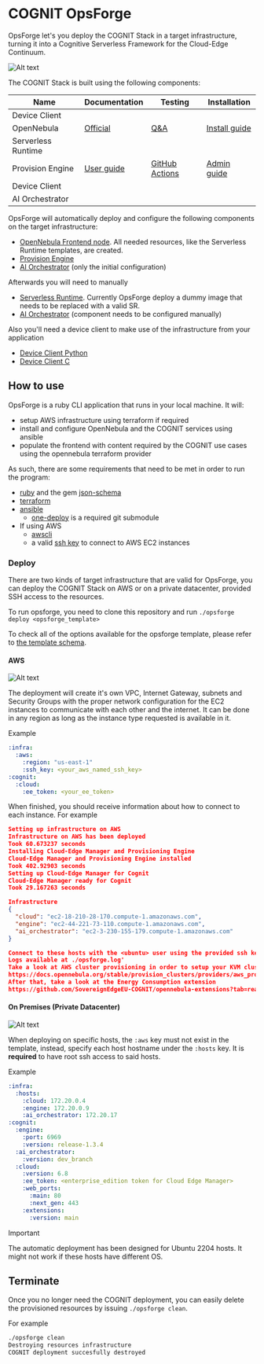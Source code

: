 # COGNIT OpsForge

OpsForge let's you deploy the COGNIT Stack in a target infrastructure, turning it into a Cognitive Serverless Framework for the Cloud-Edge Continuum.

![Alt text](images/arch.png)

The COGNIT Stack is built using the following components:

| Name               | Documentation                                                                                                 | Testing                                                                                                        | Installation                                                                                                               |
|--------------------|---------------------------------------------------------------------------------------------------------------|----------------------------------------------------------------------------------------------------------------|----------------------------------------------------------------------------------------------------------------------------|
| Device Client      |                                                                                                               |                                                                                                                |                                                                                                                            |
| OpenNebula         | [Official](https://docs.opennebula.io/)                                                                       | [Q&A](https://github.com/OpenNebula/one/wiki/Quality-Assurance)                                                | [Install guide](https://docs.opennebula.io/6.8/installation_and_configuration/frontend_installation/index.html)            |
| Serverless Runtime |                                                                                                               |                                                                                                                |                                                                                                                            |
| Provision Engine   | [User guide](https://github.com/SovereignEdgeEU-COGNIT/provisioning-engine/wiki/User-Guide)                   | [GitHub Actions](https://github.com/SovereignEdgeEU-COGNIT/provisioning-engine/actions/workflows/rspec.yaml)   | [Admin guide](https://github.com/SovereignEdgeEU-COGNIT/provisioning-engine/wiki/Admin-Guide)                              |
| Device Client      |                                                                                                               |                                                                                                                |                                                                                                                            |
| AI Orchestrator    |                                                                                                               |                                                                                                                |                                                                                                                            |

OpsForge will automatically deploy and configure the following components on the target infrastructure:

- [OpenNebula Frontend node](https://docs.opennebula.io/STS/installation_and_configuration/frontend_installation/overview.html). All needed resources, like the Serverless Runtime templates, are created.
- [Provision Engine](https://github.com/SovereignEdgeEU-COGNIT/provisioning-engine)
- [AI Orchestrator](https://github.com/SovereignEdgeEU-COGNIT/ai-orchestrator) (only the initial configuration)

Afterwards you will need to manually

- [Serverless Runtime](https://github.com/SovereignEdgeEU-COGNIT/serverless-runtime). Currently OpsForge deploy a dummy image that needs to be replaced with a valid SR.
- [AI Orchestrator](https://github.com/SovereignEdgeEU-COGNIT/ai-orchestrator) (component needs to be configured manually)

Also you'll need a device client to make use of the infrastructure from your application

- [Device Client Python](https://github.com/SovereignEdgeEU-COGNIT/device-runtime-py)
- [Device Client C](https://github.com/SovereignEdgeEU-COGNIT/device-runtime-c)


## How to use

OpsForge is a ruby CLI application that runs in your local machine. It will:

- setup AWS infrastructure using terraform if required
- install and configure OpenNebula and the COGNIT services using ansible
- populate the frontend with content required by the COGNIT use cases using the opennebula terraform provider

As such, there are some requirements that need to be met in order to run the program:

- [ruby](https://www.ruby-lang.org/en/documentation/installation/) and the gem [json-schema](https://rubygems.org/gems/json-schema)
- [terraform](https://developer.hashicorp.com/terraform/install?product_intent=terraform)
- [ansible](https://docs.ansible.com/ansible/latest/installation_guide/intro_installation.html)
  - [one-deploy](https://github.com/OpenNebula/one-deploy/releases/tag/release-1.0.0) is a required git submodule
- If using AWS
  - [awscli](https://docs.aws.amazon.com/cli/latest/userguide/getting-started-install.html)
  - a valid [ssh key](https://docs.aws.amazon.com/AWSEC2/latest/UserGuide/ec2-key-pairs.html) to connect to AWS EC2 instances

### Deploy

There are two kinds of target infrastructure that are valid for OpsForge, you can deploy the COGNIT Stack on AWS or on a private datacenter, provided SSH access to the resources.

To run opsforge, you need to clone this repository and run `./opsforge deploy <opsforge_template>`

To check all of the options available for the opsforge template, please refer to [the template schema](./schema.json).

#### AWS

![Alt text](images/aws.png)

The deployment will create it's own VPC, Internet Gateway, subnets and Security Groups with the proper network configuration for the EC2 instances to communicate with each other and the internet. It can be done in any region as long as the instance type requested is available in it.

Example

```yaml
:infra:
  :aws:
    :region: "us-east-1"
    :ssh_key: <your_aws_named_ssh_key>
:cognit:
  :cloud:
    :ee_token: <your_ee_token>
```

When finished, you should receive information about how to connect to each instance. For example

```json
Setting up infrastructure on AWS
Infrastructure on AWS has been deployed
Took 60.673237 seconds
Installing Cloud-Edge Manager and Provisioning Engine
Cloud-Edge Manager and Provisioning Engine installed
Took 402.92903 seconds
Setting up Cloud-Edge Manager for Cognit
Cloud-Edge Manager ready for Cognit
Took 29.167263 seconds

Infrastructure
{
  "cloud": "ec2-18-210-28-170.compute-1.amazonaws.com",
  "engine": "ec2-44-221-73-110.compute-1.amazonaws.com",
  "ai_orchestrator": "ec2-3-230-155-179.compute-1.amazonaws.com"
}

Connect to these hosts with the <ubuntu> user using the provided ssh key'
Logs available at ./opsforge.log'
Take a look at AWS cluster provisioning in order to setup your KVM cluster
https://docs.opennebula.org/stable/provision_clusters/providers/aws_provider.html#aws-provider
After that, take a look at the Energy Consumption extension
https://github.com/SovereignEdgeEU-COGNIT/opennebula-extensions?tab=readme-ov-file#scaphandre-extension
```

#### On Premises (Private Datacenter)

![Alt text](images/onprem.png)

When deploying on specific hosts, the `:aws` key must not exist in the template, instead, specify each host hostname under the `:hosts` key. It is **required** to have root ssh access to said hosts.

Example

```yaml
:infra:
  :hosts:
    :cloud: 172.20.0.4
    :engine: 172.20.0.9
    :ai_orchestrator: 172.20.17
:cognit:
  :engine:
    :port: 6969
    :version: release-1.3.4
  :ai_orchestrator:
    :version: dev_branch
  :cloud:
    :version: 6.8
    :ee_token: <enterprise_edition token for Cloud Edge Manager>
    :web_ports:
      :main: 80
      :next_gen: 443
    :extensions:
      :version: main
```

> [!IMPORTANT]
> The automatic deployment has been designed for Ubuntu 2204 hosts. It might not work if these hosts have different OS.


##  Terminate

Once you no longer need the COGNIT deployment, you can easily delete the provisioned resources by issuing `./opsforge clean`.

For example

```bash
./opsforge clean
Destroying resources infrastructure
COGNIT deployment succesfully destroyed
```


